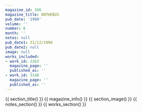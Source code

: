 ```yaml
---
magazine_id: 346
magazine_title: ONTHEBUS
pub_date: '1990'
volume: ''
number: 6
month: ''
notes: null
pub_date1: 31/12/1990
pub_date2: null
image: null
works_included:
- work_id: 2263
  magazine_page: ''
  published_as: ''
- work_id: 3148
  magazine_page: ''
  published_as: ''
---
```


{{ section_title() }}
{{ magazine_info() }}
{{ section_image() }}
{{ notes_section() }}
{{ works_section() }}
